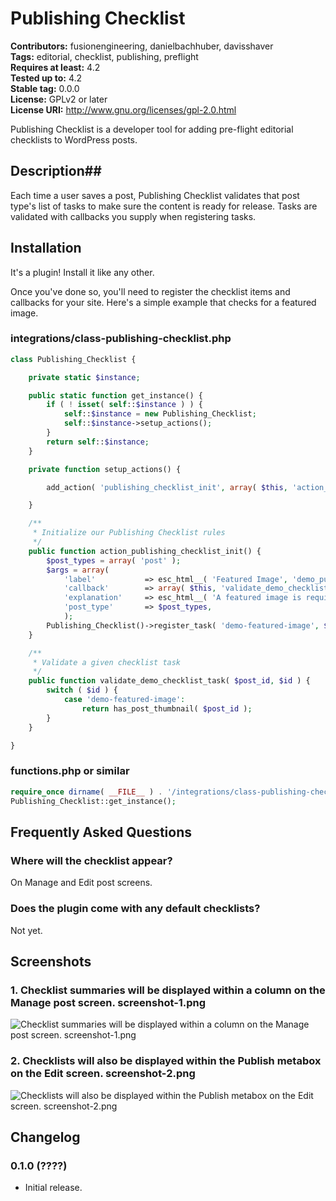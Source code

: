 # Publishing Checklist #
**Contributors:** fusionengineering, danielbachhuber, davisshaver    
**Tags:** editorial, checklist, publishing, preflight  
**Requires at least:** 4.2    
**Tested up to:** 4.2    
**Stable tag:** 0.0.0  
**License:** GPLv2 or later    
**License URI:** http://www.gnu.org/licenses/gpl-2.0.html    

Publishing Checklist is a developer tool for adding pre-flight editorial checklists to WordPress posts.

## Description##

Each time a user saves a post, Publishing Checklist validates that post type's list of tasks to make sure the content is ready for release. Tasks are validated with callbacks you supply when registering tasks.

## Installation  ##
It's a plugin! Install it like any other. 

Once you've done so, you'll need to register the checklist items and callbacks for your site. Here's a simple example that checks for a featured image.

### integrations/class-publishing-checklist.php ###
```php
class Publishing_Checklist {

	private static $instance;

	public static function get_instance() {
		if ( ! isset( self::$instance ) ) {
			self::$instance = new Publishing_Checklist;
			self::$instance->setup_actions();
		}
		return self::$instance;
	}

	private function setup_actions() {

		add_action( 'publishing_checklist_init', array( $this, 'action_publishing_checklist_init' ) );

	}

	/**
	 * Initialize our Publishing Checklist rules
	 */
	public function action_publishing_checklist_init() {
		$post_types = array( 'post' );
		$args = array(
			'label'           => esc_html__( 'Featured Image', 'demo_publishing_checklist' ),
			'callback'        => array( $this, 'validate_demo_checklist_task' ),
			'explanation'     => esc_html__( 'A featured image is required.', 'demo_publishing_checklist' ),
			'post_type'       => $post_types,
			);
		Publishing_Checklist()->register_task( 'demo-featured-image', $args );
	}

	/**
	 * Validate a given checklist task
	 */
	public function validate_demo_checklist_task( $post_id, $id ) {
		switch ( $id ) {
			case 'demo-featured-image':
				return has_post_thumbnail( $post_id );
		}
	}

}
```
### functions.php or similar ###
```php
require_once dirname( __FILE__ ) . '/integrations/class-publishing-checklist.php';
Publishing_Checklist::get_instance(); 

```
## Frequently Asked Questions ##
### Where will the checklist appear? ###

On Manage and Edit post screens.

### Does the plugin come with any default checklists? ###

Not yet.


## Screenshots ##

### 1. Checklist summaries will be displayed within a column on the Manage post screen. screenshot-1.png ###
![Checklist summaries will be displayed within a column on the Manage post screen. screenshot-1.png](http://s.wordpress.org/extend/plugins/publishing-checklist/screenshot-1.png)


### 2. Checklists will also be displayed within the Publish metabox on the Edit screen. screenshot-2.png ###
![Checklists will also be displayed within the Publish metabox on the Edit screen. screenshot-2.png](http://s.wordpress.org/extend/plugins/publishing-checklist/screenshot-2.png)



## Changelog ##

### 0.1.0 (????) ###

* Initial release.
